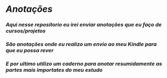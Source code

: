 # *Anotações*
### *Aqui nesse repositorio eu irei enviar anotações que eu faço de cursos/projetos*
### *São anotações onde eu realizo um envio ao meu Kindle para que eu possa rever*
### *E por ultimo utilizo um caderno para anotar resumidamente as partes mais importates do meu estudo*
